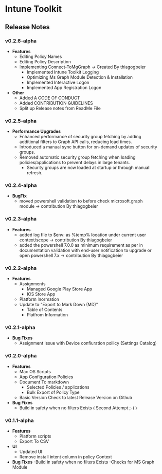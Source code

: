 # Intune Toolkit

## Release Notes

### v0.2.6-alpha
- **Features**
  - Editing Policy Names
  - Editing Policy Description
  - Implementing Connect-ToMgGraph -> Created By thiagogbeier
    - Implemented Intune Toolkit Logging
    - Optimizing Ms Graph Module Detection & Installation
    - Implemented Interactive Logon
    - Implemented App Registration Logon
- **Other**
  - Added A CODE OF CONDUCT
  - Added CONTRIBUTION GUIDELINES
  - Split up Release notes from ReadMe File

### v0.2.5-alpha
- **Performance Upgrades**
  - Enhanced performance of security group fetching by adding additional filters to Graph API calls, reducing load times.
  - Introduced a manual sync button for on-demand updates of security groups.
  - Removed automatic security group fetching when loading policies/applications to prevent delays in large tenants.
    - Security groups are now loaded at startup or through manual refresh. 

### v0.2.4-alpha
- **BugFix**
  - moved powershell validation to before check microsoft.graph module ->  contribution By thiagogbeier

### v0.2.3-alpha
- **Features**
  - added log file to $env: as %temp% location under current user context/scope -> contribution By thiagogbeier
  - added the powershell 7.0.0 as minimum requirement as per in documentation validation with end-user notification to upgrade or open powershell 7.x -> contribution By thiagogbeier
 
### v0.2.2-alpha
- **Features**
  - Assignments
    - Managed Google Play Store App
    - IOS Store App
  - Platform Inormation
  - Update to "Export to Mark Down (MD)"
    - Table of Contents
    - Platfrom Information  
 
### v0.2.1-alpha
- **Bug Fixes**
  - Assignment Issue with Device confiuration poilicy (Settings Catalog)

### v0.2.0-alpha
- **Features**
  - Mac OS Scripts
  - App Configuration Policies
  - Document To markdown
    - Selected Policies / applications
    - Bulk Export of Policy Type
  - Basic Version Check to latest Release Version on Github
- **Bug Fixes**
  - Build in safety when no filters Exists ( Second Attempt ;-) )

### v0.1.1-alpha
- **Features**
  - Platform scripts
  - Export To CSV
- **UI**
  - Updated UI
  - Remove install intent column in policy Context
- **Bug Fixes**
  -Build in safety when no filters Exists
  -Checks for MS Graph Module
